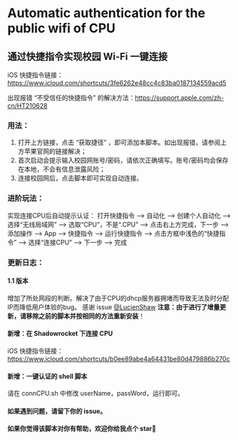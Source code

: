 # Automatic authentication for the public wifi of CPU
## 通过快捷指令实现校园 Wi-Fi 一键连接

iOS 快捷指令链接：<https://www.icloud.com/shortcuts/3fe6262e48cc4c83ba0187134559acd5>

出现报错 “不受信任的快捷指令” 的解决方法：<https://support.apple.com/zh-cn/HT210628>

### 用法：
1. 打开上方链接，点击 “获取捷径” ，即可添加本脚本。如出现报错，请参阅上方苹果官网的链接解决；
2. 首次启动会提示输入校园网账号/密码，请依次正确填写。账号/密码均会保存在本地，不会有信息泄露风险；
3. 连接校园网后，点击脚本即可实现自动连接。

### 进阶玩法：
实现连接CPU后自动提示认证：
打开快捷指令 —> 自动化 —> 创建个人自动化 —> 选择“无线局域网” —> 选取“CPU”，不是“.CPU” —> 点击右上方完成，下一步 —> 添加操作 —> App —> 快捷指令 —> 运行快捷指令 —> 点击方框中浅色的“快捷指令” —> 选择“连接CPU” —> 下一步 —> 完成

### 更新日志：
 #### 1.1 版本 
 增加了所处网段的判断。解决了由于CPU的dhcp服务器拥堵而导致无法及时分配IP而降低用户体验的bug。 感谢 issue [@LucienShaw](https://github.com/LucienShaw) 
 **注意：由于进行了增量更新，请移除之前的脚本并按相同的方法重新安装**！

#### 新增：在 Shadowrocket 下连接 CPU

iOS 快捷指令链接：https://www.icloud.com/shortcuts/b0ee89abe4a64431be80d479886b270c

#### 新增：一键认证的 shell 脚本

请在 connCPU.sh 中修改 userName，passWord，运行即可。

#### 如果遇到问题，请留下你的 issue。
#### 如果你觉得该脚本对你有帮助，欢迎你给我点个 star🌟
